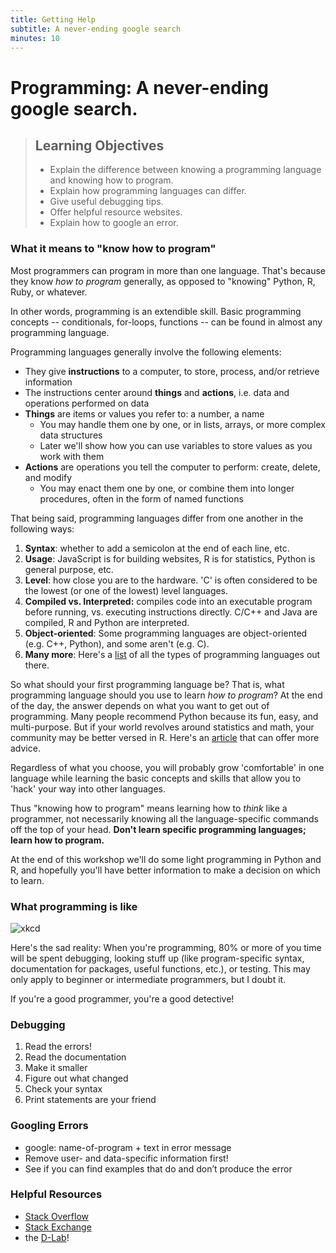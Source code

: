 ```yaml
---
title: Getting Help
subtitle: A never-ending google search
minutes: 10
---
```


# Programming: A never-ending google search.

> ## Learning Objectives
>
> *   Explain the difference between knowing a programming language and knowing how to program.
> *   Explain how programming languages can differ.
> *   Give useful debugging tips.
> *   Offer helpful resource websites.
> *   Explain how to google an error.

### What it means to "know how to program"

Most programmers can program in more than one language. That's because they know *how to program* generally, as opposed to "knowing" Python, R, Ruby, or whatever.

In other words, programming is an extendible skill. Basic programming concepts -- conditionals, for-loops, functions -- can be found in almost any programming language.

Programming languages generally involve the following elements: 

- They give **instructions** to a computer, to store, process, and/or retrieve information
- The instructions center around **things** and **actions**, i.e. data and operations performed on data
- **Things** are items or values you refer to: a number, a name
  - You may handle them one by one, or in lists, arrays, or more complex data structures
  - Later we'll show how you can use variables to store values as you work with them
- **Actions** are operations you tell the computer to perform: create, delete, and modify
  - You may enact them one by one, or combine them into longer procedures, often in the form of named functions

That being said, programming languages differ from one another in the following ways:

1. **Syntax**: whether to add a semicolon at the end of each line, etc.
2. **Usage**: JavaScript is for building websites, R is for statistics, Python is general purpose, etc.
3. **Level**: how close you are to the hardware. 'C' is often considered to be the lowest (or one of the lowest) level languages.
4. **Compiled vs. Interpreted:** compiles code into an executable program before running, vs. executing instructions directly. C/C++ and Java are compiled, R and Python are interpreted.
5. **Object-oriented**: Some programming languages are object-oriented (e.g. C++, Python), and some aren't (e.g. C).
6. **Many more**: Here's a [list](https://en.wikipedia.org/wiki/List_of_programming_languages_by_type) of all the types of programming languages out there.

So what should your first programming language be? That is, what programming language should you use to learn *how to program*? At the end of the day, the answer depends on what you want to get out of programming. Many people recommend Python because its fun, easy, and multi-purpose. But if your world revolves around statistics and math, your community may be better versed in R. Here's an [article](http://lifehacker.com/which-programming-language-should-i-learn-first-1477153665) that can offer more advice.

Regardless of what you choose, you will probably grow 'comfortable' in one language while learning the basic concepts and skills that allow you to 'hack' your way into other languages.  

Thus "knowing how to program" means learning how to *think* like a programmer, not necessarily knowing all the language-specific commands off the top of your head. **Don't learn specific programming languages; learn how to program.**

At the end of this workshop we'll do some light programming in Python and R, and hopefully you'll have better information to make a decision on which to learn.

### What programming is like

![xkcd](http://sslimgs.xkcd.com/comics/wisdom_of_the_ancients.png)

Here's the sad reality: When you're programming, 80% or more of you time will be spent debugging, looking stuff up (like program-specific syntax, documentation for packages, useful functions, etc.), or testing. This may only apply to beginner or intermediate programmers, but I doubt it.

If you're a good programmer, you're a good detective!

### Debugging

1. Read the errors!
2. Read the documentation
2. Make it smaller
3. Figure out what changed
4. Check your syntax
5. Print statements are your friend

### Googling Errors

* google: name-of-program + text in error message
* Remove user- and data-specific information first!
* See if you can find examples that do and don’t produce the error

### Helpful Resources

* [Stack Overflow](http://stackoverflow.com)
* [Stack Exchange](http://stackexchange.com)
* the [D-Lab](http://dlab.berkeley.edu)!
